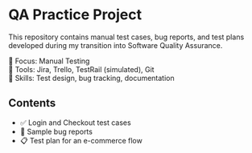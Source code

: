 # QA Practice Project

This repository contains manual test cases, bug reports, and test plans developed during my transition into Software Quality Assurance.

🔹 Focus: Manual Testing  
🔹 Tools: Jira, Trello, TestRail (simulated), Git  
🔹 Skills: Test design, bug tracking, documentation  

## Contents

- ✅ Login and Checkout test cases  
- 🐞 Sample bug reports  
- 📋 Test plan for an e-commerce flow
